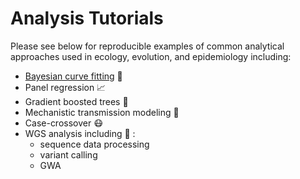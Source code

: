 # Analysis Tutorials
Please see below for reproducible examples of common analytical approaches used in ecology, evolution, and epidemiology including:  

- [Bayesian curve fitting](https://github.com/lcouper/AnalysisTutorials/tree/main/BayesianCurveFitting) 🧠
- Panel regression  📈
- Gradient boosted trees 🌳
- Mechanistic transmission modeling 🦟 
- Case-crossover 😷
- WGS analysis including 🧬 :
  - sequence data processing
  - variant calling
  - GWA
